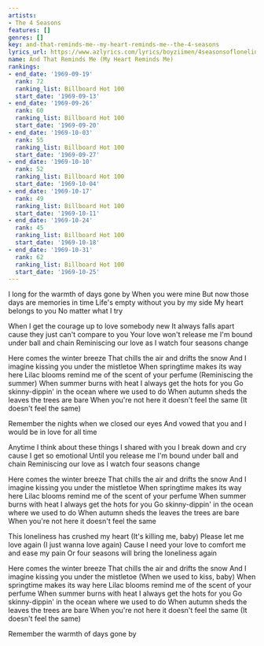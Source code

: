 ```yaml
---
artists:
- The 4 Seasons
features: []
genres: []
key: and-that-reminds-me--my-heart-reminds-me--the-4-seasons
lyrics_url: https://www.azlyrics.com/lyrics/boyziimen/4seasonsofloneliness.html
name: And That Reminds Me (My Heart Reminds Me)
rankings:
- end_date: '1969-09-19'
  rank: 72
  ranking_list: Billboard Hot 100
  start_date: '1969-09-13'
- end_date: '1969-09-26'
  rank: 60
  ranking_list: Billboard Hot 100
  start_date: '1969-09-20'
- end_date: '1969-10-03'
  rank: 55
  ranking_list: Billboard Hot 100
  start_date: '1969-09-27'
- end_date: '1969-10-10'
  rank: 52
  ranking_list: Billboard Hot 100
  start_date: '1969-10-04'
- end_date: '1969-10-17'
  rank: 49
  ranking_list: Billboard Hot 100
  start_date: '1969-10-11'
- end_date: '1969-10-24'
  rank: 45
  ranking_list: Billboard Hot 100
  start_date: '1969-10-18'
- end_date: '1969-10-31'
  rank: 62
  ranking_list: Billboard Hot 100
  start_date: '1969-10-25'
---
```


I long for the warmth of days gone by
When you were mine
But now those days are memories in time
Life's empty without you by my side
My heart belongs to you
No matter what I try

When I get the courage up to love somebody new
It always falls apart cause they just can't compare to you
Your love won't release me I'm bound under ball and chain
Reminiscing our love as I watch four seasons change

Here comes the winter breeze
That chills the air and drifts the snow
And I imagine kissing you under the mistletoe
When springtime makes its way here
Lilac blooms remind me of the scent of your perfume
(Reminiscing the summer)
When summer burns with heat
I always get the hots for you
Go skinny-dippin' in the ocean where we used to do
When autumn sheds the leaves the trees are bare
When you're not here it doesn't feel the same
(It doesn't feel the same)

Remember the nights when we closed our eyes
And vowed that you and I would be in love for all time

Anytime I think about these things I shared with you
I break down and cry cause I get so emotional
Until you release me I'm bound under ball and chain
Reminiscing our love as I watch four seasons change

Here comes the winter breeze
That chills the air and drifts the snow
And I imagine kissing you under the mistletoe
When springtime makes its way here
Lilac blooms remind me of the scent of your perfume
When summer burns with heat
I always get the hots for you
Go skinny-dippin' in the ocean where we used to do
When autumn sheds the leaves the trees are bare
When you're not here it doesn't feel the same

This loneliness has crushed my heart
(It's killing me, baby)
Please let me love again
(I just wanna love again)
Cause I need your love to comfort me and ease my pain
Or four seasons will bring the loneliness again

Here comes the winter breeze
That chills the air and drifts the snow
And I imagine kissing you under the mistletoe
(When we used to kiss, baby)
When springtime makes its way here
Lilac blooms remind me of the scent of your perfume
When summer burns with heat
I always get the hots for you
Go skinny-dippin' in the ocean where we used to do
When autumn sheds the leaves the trees are bare
When you're not here it doesn't feel the same
(It doesn't feel the same)

Remember the warmth of days gone by



